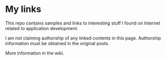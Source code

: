 # My links

This repo contains samples and links to interesting stuff I found on Internet related to application development.

I am not claiming authorship of any linked contents in this page.
Authorship information must be obtained in the original posts.

More information in the wiki.

